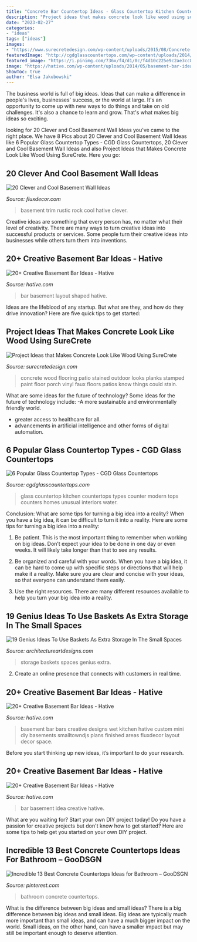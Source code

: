 ```yaml
---
title: "Concrete Bar Countertop Ideas - Glass Countertop Kitchen Countertops Types Counter Modern Tops Counters Homes Unusual Interiors Water"
description: "Project ideas that makes concrete look like wood using surecrete"
date: "2023-02-27"
categories:
- "ideas"
tags: ["ideas"]
images:
- "https://www.surecretedesign.com/wp-content/uploads/2015/08/Concrete-Wood-Look-New-Iberia-LA-2-768x1024.jpg"
featuredImage: "http://cgdglasscountertops.com/wp-content/uploads/2014/11/Sink-1-767x1024.png"
featured_image: "https://i.pinimg.com/736x/f4/d1/0c/f4d10c225e9c2ae3cc84c6bba4e1f024.jpg"
image: "https://hative.com/wp-content/uploads/2014/05/basement-bar-ideas/9-small-basement-bar.jpg"
ShowToc: true
author: "Elsa Jakubowski"
---
```



The business world is full of big ideas. Ideas that can make a difference in people's lives, businesses' success, or the world at large. It's an opportunity to come up with new ways to do things and take on old challenges. It's also a chance to learn and grow. That's what makes big ideas so exciting.

	

		
looking for 20 Clever and Cool Basement Wall Ideas you've came to the right place. We have 8 Pics about 20 Clever and Cool Basement Wall Ideas like 6 Popular Glass Countertop Types - CGD Glass Countertops, 20 Clever and Cool Basement Wall Ideas and also Project Ideas that Makes Concrete Look Like Wood Using SureCrete. Here you go:
		
    
## 20 Clever And Cool Basement Wall Ideas

<img loading=lazy src="http://fluxdecor.com/wp-content/uploads/2014/05/basement-wall-ideas/3-white-trim-rustic-rock.jpg" onerror="this.onerror=null;this.src='https://tse3.mm.bing.net/th?id=OIP.mgPytRNMrwiPv3FiVeEXSAHaFj&amp;pid=15.1';" alt="20 Clever and Cool Basement Wall Ideas">

_Source: fluxdecor.com_

>basement trim rustic rock cool hative clever. 

	

Creative ideas are something that every person has, no matter what their level of creativity. There are many ways to turn creative ideas into successful products or services. Some people turn their creative ideas into businesses while others turn them into inventions.

    
## 20+ Creative Basement Bar Ideas - Hative

<img loading=lazy src="https://hative.com/wp-content/uploads/2014/05/basement-bar-ideas/12-l-shaped-layout-for-small-bar.jpg" onerror="this.onerror=null;this.src='https://tse2.mm.bing.net/th?id=OIP.rfzZMJz4xEdpYflijBJ0DgHaFj&amp;pid=15.1';" alt="20+ Creative Basement Bar Ideas - Hative">

_Source: hative.com_

>bar basement layout shaped hative. 

	

Ideas are the lifeblood of any startup. But what are they, and how do they drive innovation? Here are five quick tips to get started: 

    
## Project Ideas That Makes Concrete Look Like Wood Using SureCrete

<img loading=lazy src="https://www.surecretedesign.com/wp-content/uploads/2015/08/Concrete-Wood-Look-New-Iberia-LA-2-768x1024.jpg" onerror="this.onerror=null;this.src='https://tse3.mm.bing.net/th?id=OIP.tU329RL6iFaKoaMdPR0RtgHaJ4&amp;pid=15.1';" alt="Project Ideas that Makes Concrete Look Like Wood Using SureCrete">

_Source: surecretedesign.com_

>concrete wood flooring patio stained outdoor looks planks stamped paint floor porch vinyl faux floors patios know things could stain. 

	

What are some ideas for the future of technology?
Some ideas for the future of technology include: 
-A more sustainable and environmentally friendly world. 
- greater access to healthcare for all. 
- advancements in artificial intelligence and other forms of digital automation.

    
## 6 Popular Glass Countertop Types - CGD Glass Countertops

<img loading=lazy src="http://cgdglasscountertops.com/wp-content/uploads/2014/11/Sink-1-767x1024.png" onerror="this.onerror=null;this.src='https://tse3.mm.bing.net/th?id=OIP.Svqf9lv1qnAKCGQRp8xB4gHaJ4&amp;pid=15.1';" alt="6 Popular Glass Countertop Types - CGD Glass Countertops">

_Source: cgdglasscountertops.com_

>glass countertop kitchen countertops types counter modern tops counters homes unusual interiors water. 

	

Conclusion: What are some tips for turning a big idea into a reality?
When you have a big idea, it can be difficult to turn it into a reality. Here are some tips for turning a big idea into a reality:
1. Be patient. This is the most important thing to remember when working on big ideas. Don’t expect your idea to be done in one day or even weeks. It will likely take longer than that to see any results.

2. Be organized and careful with your words. When you have a big idea, it can be hard to come up with specific steps or directions that will help make it a reality. Make sure you are clear and concise with your ideas, so that everyone can understand them easily.

3. Use the right resources. There are many different resources available to help you turn your big idea into a reality.

    
## 19 Genius Ideas To Use Baskets As Extra Storage In The Small Spaces

<img loading=lazy src="https://www.architectureartdesigns.com/wp-content/uploads/2016/05/2-1.jpg" onerror="this.onerror=null;this.src='https://tse1.mm.bing.net/th?id=OIP.uEDPJYSG4ZYLDebB-sm1hAHaK5&amp;pid=15.1';" alt="19 Genius Ideas To Use Baskets As Extra Storage In The Small Spaces">

_Source: architectureartdesigns.com_

>storage baskets spaces genius extra. 

	

2. Create an online presence that connects with customers in real time.

    
## 20+ Creative Basement Bar Ideas - Hative

<img loading=lazy src="https://hative.com/wp-content/uploads/2014/05/basement-bar-ideas/9-small-basement-bar.jpg" onerror="this.onerror=null;this.src='https://tse3.mm.bing.net/th?id=OIP.19PZjY44M4N9-LOTKxJ0WwHaLH&amp;pid=15.1';" alt="20+ Creative Basement Bar Ideas - Hative">

_Source: hative.com_

>basement bar bars creative designs wet kitchen hative custom mini diy basements smalltowndjs plans finished areas fluxdecor layout decor space. 

	

Before you start thinking up new ideas, it’s important to do your research.

    
## 20+ Creative Basement Bar Ideas - Hative

<img loading=lazy src="https://hative.com/wp-content/uploads/2014/05/basement-bar-ideas/6-cute-basement-bar-idea.jpg" onerror="this.onerror=null;this.src='https://tse1.mm.bing.net/th?id=OIP.GEbj7Kaxu-d5yLM5El9EXAHaLP&amp;pid=15.1';" alt="20+ Creative Basement Bar Ideas - Hative">

_Source: hative.com_

>bar basement idea creative hative. 

	

What are you waiting for? Start your own DIY project today!
Do you have a passion for creative projects but don't know how to get started? Here are some tips to help get you started on your own DIY project.

    
## Incredible 13 Best Concrete Countertops Ideas For Bathroom – GooDSGN

<img loading=lazy src="https://i.pinimg.com/736x/f4/d1/0c/f4d10c225e9c2ae3cc84c6bba4e1f024.jpg" onerror="this.onerror=null;this.src='https://tse2.mm.bing.net/th?id=OIP.Jn86PjG4bQBgb3M_UDuVrQHaLE&amp;pid=15.1';" alt="Incredible 13 Best Concrete Countertops Ideas for Bathroom – GooDSGN">

_Source: pinterest.com_

>bathroom concrete countertops. 

	

What is the difference between big ideas and small ideas?
There is a big difference between big ideas and small ideas. Big ideas are typically much more important than small ideas, and can have a much bigger impact on the world. Small ideas, on the other hand, can have a smaller impact but may still be important enough to deserve attention.

